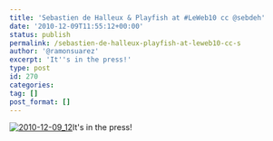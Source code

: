 ```yaml
---
title: 'Sebastien de Halleux & Playfish at #LeWeb10 cc @sebdeh'
date: '2010-12-09T11:55:12+00:00'
status: publish
permalink: /sebastien-de-halleux-playfish-at-leweb10-cc-s
author: '@ramonsuarez'
excerpt: 'It''s in the press!'
type: post
id: 270
categories:
tag: []
post_format: []
---
```

[![2010-12-09_12](/uploads/2010/12/2010-12-09_12-49-02-scaled-1000.jpg?w=168)](/uploads/2010/12/2010-12-09_12-49-02-scaled-1000.jpg)It's in the press!